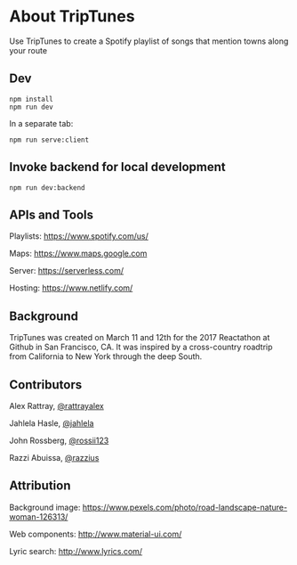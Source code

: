 # About TripTunes
Use TripTunes to create a Spotify playlist of songs that mention towns along your route

## Dev

    npm install
    npm run dev

In a separate tab:

    npm run serve:client

## Invoke backend for local development

    npm run dev:backend

## APIs and Tools
Playlists: https://www.spotify.com/us/

Maps: https://www.maps.google.com

Server: https://serverless.com/

Hosting: https://www.netlify.com/

## Background
TripTunes was created on March 11 and 12th for the 2017 Reactathon at Github in San Francisco, CA. It was inspired by a cross-country roadtrip from California to New York through the deep South.

## Contributors
 Alex Rattray, [@rattrayalex](https://github.com/rattrayalex)

 Jahlela Hasle, [@jahlela](https://github.com/jahlela)

 John Rossberg, [@rossii123](https://github.com/rossii123)

 Razzi Abuissa, [@razzius](https://github.com/razzius)


## Attribution
Background image: https://www.pexels.com/photo/road-landscape-nature-woman-126313/

Web components: http://www.material-ui.com/

Lyric search: http://www.lyrics.com/
